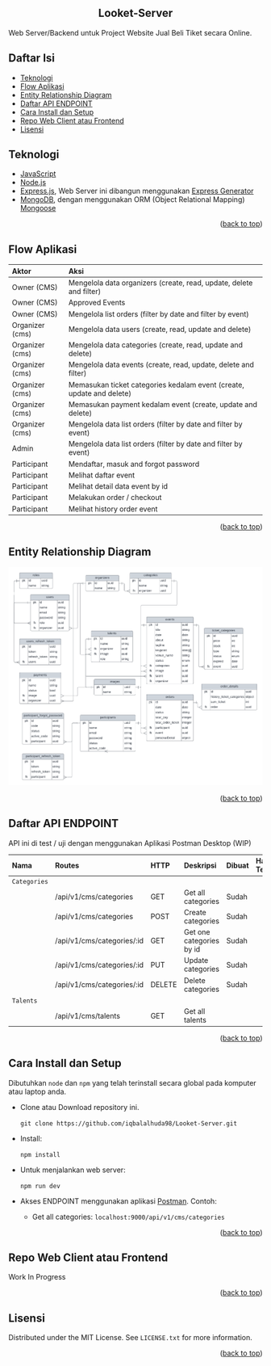 <a name="readme-top"></a>

<h2 align="center">Looket-Server</h2>

Web Server/Backend untuk Project Website Jual Beli Tiket secara Online.

## Daftar Isi

- [Teknologi](#teknologi)
- [Flow Aplikasi](#flow-aplikasi)
- [Entity Relationship Diagram](#entity-relationship-diagram)
- [Daftar API ENDPOINT](#daftar-api-endpoint)
- [Cara Install dan Setup](#cara-install-dan-setup)
- [Repo Web Client atau Frontend](#repo-web-client-atau-frontend)
- [Lisensi](#lisensi)

## Teknologi
- [JavaScript](https://www.javascript.com/)
- [Node.js](https://nodejs.org/en/)
- [Express.js](https://expressjs.com/), Web Server ini dibangun menggunakan [Express Generator](https://expressjs.com/en/starter/generator.html)
- [MongoDB](https://www.mongodb.com/), dengan menggunakan ORM (Object Relational Mapping) [Mongoose](https://mongoosejs.com/)

<p align="right">(<a href="#readme-top">back to top</a>)</p>

## Flow Aplikasi

| Aktor           | Aksi                                                                    |
| :-------------- | :---------------------------------------------------------------------- |
| Owner (CMS)     | Mengelola data organizers (create, read, update, delete and filter)     |
| Owner (CMS)     | Approved Events                                                         |
| Owner (CMS)     | Mengelola list orders (filter by date and filter by event)              |
| Organizer (cms) | Mengelola data users (create, read, update and delete)                  |
| Organizer (cms) | Mengelola data categories (create, read, update and delete)             |
| Organizer (cms) | Mengelola data events (create, read, update, delete and filter)         |
| Organizer (cms) | Memasukan ticket categories kedalam event (create, update and delete)   |
| Organizer (cms) | Memasukan payment kedalam event (create, update and delete)             |
| Organizer (cms) | Mengelola data list orders (filter by date and filter by event)         |
| Admin           | Mengelola data list orders (filter by date and filter by event)         |
| Participant     | Mendaftar, masuk and forgot password                                    |
| Participant     | Melihat daftar event                                                    |
| Participant     | Melihat detail data event by id                                         |
| Participant     | Melakukan order / checkout                                              |
| Participant     | Melihat history order event                                             |

<p align="right">(<a href="#readme-top">back to top</a>)</p>

## Entity Relationship Diagram

<img src="public/images/Looket-Project-ERD.png" >

<p align="right">(<a href="#readme-top">back to top</a>)</p>

## Daftar API ENDPOINT

API ini di test / uji dengan menggunakan Aplikasi Postman Desktop (WIP)

| Nama          | Routes                               | HTTP   | Deskripsi                         | Dibuat | Hasil Test | Middleware `Auth` |
| :------------ | :---------------------------------   | :----- | :-------------------------------- | :----- | :--------- | :---------------- |
| `Categories`                                                                                                                                |
|               | /api/v1/cms/categories               | GET    | Get all categories                | Sudah  |            | Ya                |
|               | /api/v1/cms/categories               | POST   | Create categories                 | Sudah  |            | Ya                |
|               | /api/v1/cms/categories/:id           | GET    | Get one categories by id          | Sudah  |            | Ya                |
|               | /api/v1/cms/categories/:id           | PUT    | Update categories                 | Sudah  |            | Ya                |
|               | /api/v1/cms/categories/:id           | DELETE | Delete categories                 | Sudah  |            | Ya                |
| `Talents`                                                                                                                                   |
|               | /api/v1/cms/talents                  | GET    | Get all talents                   |        |            | Ya                |

<!--
| `/api/auth/gmail-link`       | GET    | GET gmai link                               | Sudah  | OK         | Tidak             |
 -->
 <p align="right">(<a href="#readme-top">back to top</a>)</p>

## Cara Install dan Setup
Dibutuhkan `node` dan `npm` yang telah terinstall secara global pada komputer atau laptop anda.

- Clone atau Download repository ini.  
  
  `git clone https://github.com/iqbalalhuda98/Looket-Server.git`

- Install:

  `npm install`  

- Untuk menjalankan web server:

  `npm run dev`  

- Akses ENDPOINT menggunakan aplikasi [Postman](https://www.postman.com/). Contoh: 
  - Get all categories: `localhost:9000/api/v1/cms/categories`

<p align="right">(<a href="#readme-top">back to top</a>)</p>

## Repo Web Client atau Frontend

Work In Progress

<p align="right">(<a href="#readme-top">back to top</a>)</p>

## Lisensi

Distributed under the MIT License. See `LICENSE.txt` for more information.

<p align="right">(<a href="#readme-top">back to top</a>)</p>